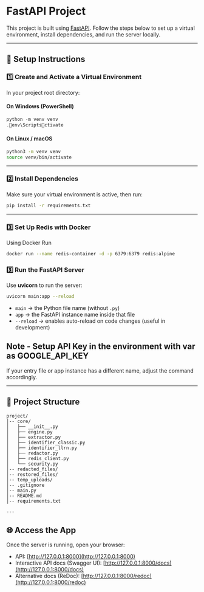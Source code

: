 # FastAPI Project

This project is built using [FastAPI](https://fastapi.tiangolo.com/). Follow the steps below to set up a virtual environment, install dependencies, and run the server locally.

---

## 🚀 Setup Instructions

### 1️⃣ Create and Activate a Virtual Environment

In your project root directory:

#### On **Windows (PowerShell)**
```powershell
python -m venv venv
.env\Scriptsctivate
```

#### On **Linux / macOS**
```bash
python3 -m venv venv
source venv/bin/activate
```

---

### 2️⃣ Install Dependencies

Make sure your virtual environment is active, then run:

```bash
pip install -r requirements.txt
```

---
### 3️⃣ Set Up Redis with Docker

Using Docker Run
```bash
docker run --name redis-container -d -p 6379:6379 redis:alpine
```

### 3️⃣ Run the FastAPI Server

Use **uvicorn** to run the server:

```bash
uvicorn main:app --reload
```

- `main` → the Python file name (without `.py`)  
- `app` → the FastAPI instance name inside that file  
- `--reload` → enables auto-reload on code changes (useful in development)
## Note - Setup API Key in the environment with var as GOOGLE_API_KEY
If your entry file or app instance has a different name, adjust the command accordingly.

---

## 📂 Project Structure

```
project/
│-- core/
│   ├── __init__.py
│   ├── engine.py
│   ├── extractor.py
│   ├── identifier_classic.py
│   ├── identifier_llrn.py
│   ├── redactor.py
│   ├── redis_client.py
│   └── security.py
│-- redacted_files/
│-- restored_files/
│-- temp_uploads/
│-- .gitignore
│-- main.py
│-- README.md
│-- requirements.txt

---

```
## 🌐 Access the App

Once the server is running, open your browser:

- API: [http://127.0.0.1:8000](http://127.0.0.1:8000)
- Interactive API docs (Swagger UI): [http://127.0.0.1:8000/docs](http://127.0.0.1:8000/docs)
- Alternative docs (ReDoc): [http://127.0.0.1:8000/redoc](http://127.0.0.1:8000/redoc)
